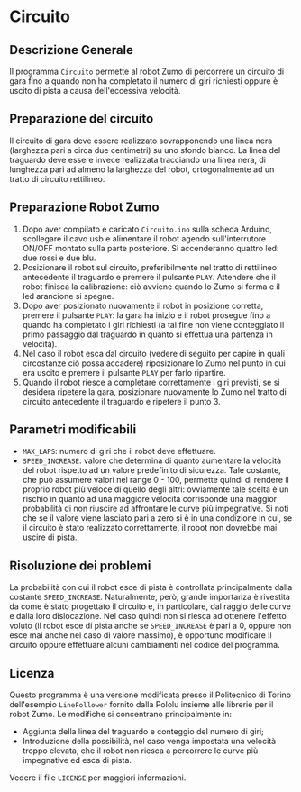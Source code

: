 # Circuito 

## Descrizione Generale
Il programma `Circuito` permette al robot Zumo di percorrere un circuito di gara fino a quando non ha completato il numero di giri richiesti oppure è uscito di pista a causa dell'eccessiva velocità.

## Preparazione del circuito
Il circuito di gara deve essere realizzato sovrapponendo una linea nera (larghezza pari a circa due centimetri) su uno sfondo bianco. La linea del traguardo deve essere invece realizzata tracciando una linea nera, di lunghezza pari ad almeno la larghezza del robot, ortogonalmente ad un tratto di circuito rettilineo. 

## Preparazione Robot Zumo
1. Dopo aver compilato e caricato `Circuito.ino` sulla scheda Arduino, scollegare il cavo usb e alimentare il robot agendo sull'interrutore ON/OFF montato sulla parte posteriore. Si accenderanno quattro led: due rossi e due blu.
2. Posizionare il robot sul circuito, preferibilmente nel tratto di rettilineo antecedente il traguardo e premere il pulsante `PLAY`. Attendere che il robot finisca la calibrazione: ciò avviene quando lo Zumo si ferma e il led arancione si spegne.
3. Dopo aver posizionato nuovamente il robot in posizione corretta, premere il pulsante `PLAY`: la gara ha inizio e il robot prosegue fino a quando ha completato i giri richiesti (a tal fine non viene conteggiato il primo passaggio dal traguardo in quanto si effettua una partenza in velocità). 
4. Nel caso il robot esca dal circuito (vedere di seguito per capire in quali circostanze ciò possa accadere) riposizionare lo Zumo nel punto in cui era uscito e premere il pulsante `PLAY` per farlo ripartire.
5. Quando il robot riesce a completare correttamente i giri previsti, se si desidera ripetere la gara, posizionare nuovamente lo Zumo nel tratto di circuito antecedente il traguardo e ripetere il punto 3.

## Parametri modificabili
* `MAX_LAPS`: numero di giri che il robot deve effettuare.
* `SPEED_INCREASE`: valore che determina di quanto aumentare la velocità del robot rispetto ad un valore predefinito di sicurezza. Tale costante, che può assumere valori nel range 0 - 100, permette quindi di rendere il proprio robot più veloce di quello degli altri: ovviamente tale scelta è un rischio in quanto ad una maggiore velocità corrisponde una maggior probabilità di non riuscire ad affrontare le curve più impegnative. Si noti che se il valore viene lasciato pari a zero si è in una condizione in cui, se il circuito è stato realizzato correttamente, il robot non dovrebbe mai uscire di pista.

## Risoluzione dei problemi
La probabilità con cui il robot esce di pista è controllata principalmente dalla costante `SPEED_INCREASE`. Naturalmente, però, grande importanza è rivestita da come è stato progettato il circuito e, in particolare, dal raggio delle curve e dalla loro dislocazione. Nel caso quindi non si riesca ad ottenere l'effetto voluto (il robot esce di pista anche se `SPEED_INCREASE` è pari a 0, oppure non esce mai anche nel caso di valore massimo), è opportuno modificare il circuito oppure effettuare alcuni cambiamenti nel codice del programma.

## Licenza
Questo programma è una versione modificata presso il Politecnico di Torino dell'esempio `LineFollower` fornito dalla Pololu insieme alle librerie per il robot Zumo. Le modifiche si concentrano principalmente in:

* Aggiunta della linea del traguardo e conteggio del numero di giri;
* Introduzione della possibilità, nel caso venga impostata una velocità troppo elevata, che il robot non riesca a percorrere le curve più impegnative ed esca di pista. 

Vedere il file `LICENSE` per maggiori informazioni.
